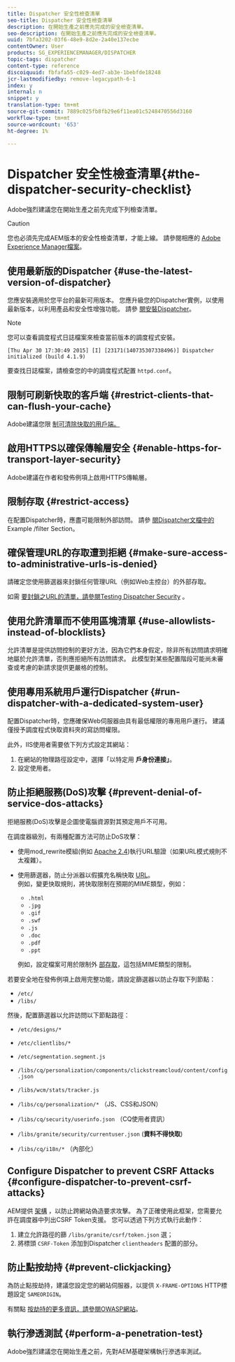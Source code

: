 ```yaml
---
title: Dispatcher 安全性檢查清單
seo-title: Dispatcher 安全性檢查清單
description: 在開始生產之前應先完成的安全檢查清單。
seo-description: 在開始生產之前應先完成的安全檢查清單。
uuid: 7bfa3202-03f6-48e9-8d2e-2a40e137ecbe
contentOwner: User
products: SG_EXPERIENCEMANAGER/DISPATCHER
topic-tags: dispatcher
content-type: reference
discoiquuid: fbfafa55-c029-4ed7-ab3e-1bebfde18248
jcr-lastmodifiedby: remove-legacypath-6-1
index: y
internal: n
snippet: y
translation-type: tm+mt
source-git-commit: 7889c025fb8fb29e6f11ea01c5248470556d3160
workflow-type: tm+mt
source-wordcount: '653'
ht-degree: 1%

---
```



# Dispatcher 安全性檢查清單{#the-dispatcher-security-checklist}

<!-- 

Comment Type: remark
Last Modified By: unknown unknown (ims-author-00AF43764F54BE740A490D44@AdobeID)
Last Modified Date: 2015-06-05T05:14:35.365-0400

<p>Food for thought listed on <a href="https://jira.corp.adobe.com/browse/DOC-5649">DOC-5649</a>. To be considered while proof-reading.</p> 
<p> </p>

 -->

Adobe強烈建議您在開始生產之前先完成下列檢查清單。

>[!CAUTION]
>
>您也必須先完成AEM版本的安全性檢查清單，才能上線。 請參閱相應的 [Adobe Experience Manager檔案](https://helpx.adobe.com/experience-manager/6-3/sites/administering/using/security-checklist.html)。

## 使用最新版的Dispatcher {#use-the-latest-version-of-dispatcher}

您應安裝適用於您平台的最新可用版本。 您應升級您的Dispatcher實例，以使用最新版本，以利用產品和安全性增強功能。 請參 [閱安裝Dispatcher](dispatcher-install.md)。

>[!NOTE]
>
>您可以查看調度程式日誌檔案來檢查當前版本的調度程式安裝。
>
>`[Thu Apr 30 17:30:49 2015] [I] [23171(140735307338496)] Dispatcher initialized (build 4.1.9)`
>
>要查找日誌檔案，請檢查您的中的調度程式配置 `httpd.conf`。

## 限制可刷新快取的客戶端 {#restrict-clients-that-can-flush-your-cache}

Adobe建議您限 [制可清除快取的用戶端。](dispatcher-configuration.md#limiting-the-clients-that-can-flush-the-cache)

## 啟用HTTPS以確保傳輸層安全 {#enable-https-for-transport-layer-security}

Adobe建議在作者和發佈例項上啟用HTTPS傳輸層。

<!-- 

Comment Type: remark
Last Modified By: unknown unknown (ims-author-00AF43764F54BE740A490D44@AdobeID)
Last Modified Date: 2015-06-26T04:41:28.841-0400

<p>Recommended to have SSL termination, front end SSL.</p> 
<p>Question is do we want to have SSL communication between dispatcher and AEM instances (publish and/or author).</p> 
<p>We might want to have two items:</p> 
<ul> 
 <li>MUST HTTPS clients -&gt; dispatcher / load balancer</li> 
 <li>NICE load balancer -&gt; dispatcher<br /> </li> 
 <li>NICE dispatcher -&gt; instances if sensitive information such as credit cards / or infrastructure requirements such as DMZ</li> 
</ul>

 -->

## 限制存取 {#restrict-access}

在配置Dispatcher時，應盡可能限制外部訪問。 請參 [閱Dispatcher文檔中的](dispatcher-configuration.md#main-pars_184_1_title) Example /filter Section。

## 確保管理URL的存取遭到拒絕 {#make-sure-access-to-administrative-urls-is-denied}

請確定您使用篩選器來封鎖任何管理URL（例如Web主控台）的外部存取。

如需 [要封鎖之URL的清單，請參閱Testing Dispatcher Security](dispatcher-configuration.md#testing-dispatcher-security) 。

## 使用允許清單而不使用區塊清單 {#use-allowlists-instead-of-blocklists}

允許清單是提供訪問控制的更好方法，因為它們本身假定，除非所有訪問請求明確地屬於允許清單，否則應拒絕所有訪問請求。 此模型對某些配置階段可能尚未審查或考慮的新請求提供更嚴格的控制。

## 使用專用系統用戶運行Dispatcher {#run-dispatcher-with-a-dedicated-system-user}

配置Dispatcher時，您應確保Web伺服器由具有最低權限的專用用戶運行。 建議僅授予調度程式快取資料夾的寫訪問權限。

此外，IIS使用者需要依下列方式設定其網站：

1. 在網站的物理路徑設定中，選擇「以特定用 **戶身份連接」**。
1. 設定使用者。

## 防止拒絕服務(DoS)攻擊 {#prevent-denial-of-service-dos-attacks}

拒絕服務(DoS)攻擊是企圖使電腦資源對其預定用戶不可用。

在調度器級別，有兩種配置方法可防止DoS攻擊： [](https://docs.adobe.com/content/docs/en/dispatcher.html#/filter (濾鏡))

* 使用mod_rewrite模組(例如 [Apache 2.4](https://httpd.apache.org/docs/2.4/mod/mod_rewrite.html))執行URL驗證（如果URL模式規則不太複雜）。

* 使用篩選器，防止分派器以假擴充名稱快取 [URL](dispatcher-configuration.md#configuring-access-to-conten-tfilter)。\
   例如，變更快取規則，將快取限制在預期的MIME類型，例如：

   * `.html`
   * `.jpg`
   * `.gif`
   * `.swf`
   * `.js`
   * `.doc`
   * `.pdf`
   * `.ppt`

   例如，設定檔案可用於限制外 [部存取](#restrict-access)，這包括MIME類型的限制。

若要安全地在發佈例項上啟用完整功能，請設定篩選器以防止存取下列節點：

* `/etc/`
* `/libs/`

然後，配置篩選器以允許訪問以下節點路徑：

* `/etc/designs/*`
* `/etc/clientlibs/*`
* `/etc/segmentation.segment.js`
* `/libs/cq/personalization/components/clickstreamcloud/content/config.json`
* `/libs/wcm/stats/tracker.js`
* `/libs/cq/personalization/*` （JS、CSS和JSON）
* `/libs/cq/security/userinfo.json` （CQ使用者資訊）
* `/libs/granite/security/currentuser.json` (**資料不得快取**)

* `/libs/cq/i18n/*` （內部化）

<!-- 

Comment Type: remark
Last Modified By: unknown unknown (ims-author-00AF43764F54BE740A490D44@AdobeID)
Last Modified Date: 2015-06-26T04:38:17.016-0400

<p>We need to highlight whether a path applies to all versions or specific ones.<br /> </p>

 -->

## Configure Dispatcher to prevent CSRF Attacks {#configure-dispatcher-to-prevent-csrf-attacks}

AEM提供 [架構](https://helpx.adobe.com/experience-manager/6-3/sites/administering/using/security-checklist.html#verification-steps) ，以防止跨網站偽造要求攻擊。 為了正確使用此框架，您需要允許在調度器中列出CSRF Token支援。 您可以透過下列方式執行此動作：

1. 建立允許路徑的篩 `/libs/granite/csrf/token.json` 選；
1. 將標頭 `CSRF-Token` 添加到Dispatcher `clientheaders` 配置的部分。

## 防止點按劫持 {#prevent-clickjacking}

為防止點按劫持，建議您設定您的網站伺服器，以提供 `X-FRAME-OPTIONS` HTTP標題設定 `SAMEORIGIN`。

有關點 [按劫持的更多資訊，請參閱OWASP網站](https://www.owasp.org/index.php/Clickjacking)。

## 執行滲透測試 {#perform-a-penetration-test}

Adobe強烈建議您在開始生產之前，先對AEM基礎架構執行滲透率測試。

